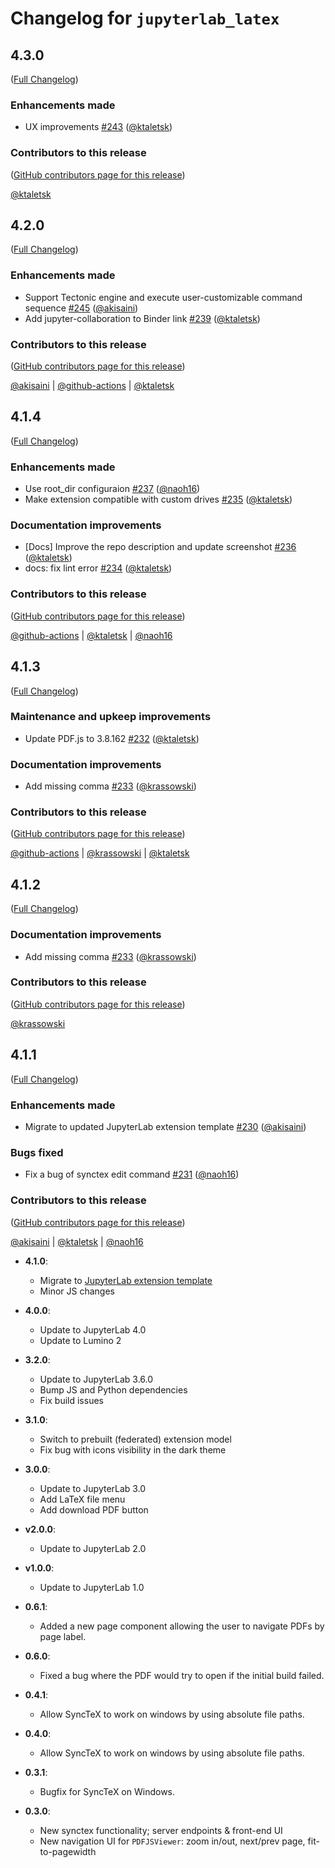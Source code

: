 # Changelog for `jupyterlab_latex`

<!-- <START NEW CHANGELOG ENTRY> -->

## 4.3.0

([Full Changelog](https://github.com/jupyterlab/jupyterlab-latex/compare/v4.2.0...9043f3015e334c5647c5fa27d6eba34744bacaa2))

### Enhancements made

- UX improvements [#243](https://github.com/jupyterlab/jupyterlab-latex/pull/243) ([@ktaletsk](https://github.com/ktaletsk))

### Contributors to this release

([GitHub contributors page for this release](https://github.com/jupyterlab/jupyterlab-latex/graphs/contributors?from=2024-09-27&to=2024-09-27&type=c))

[@ktaletsk](https://github.com/search?q=repo%3Ajupyterlab%2Fjupyterlab-latex+involves%3Aktaletsk+updated%3A2024-09-27..2024-09-27&type=Issues)

<!-- <END NEW CHANGELOG ENTRY> -->

## 4.2.0

([Full Changelog](https://github.com/jupyterlab/jupyterlab-latex/compare/v4.1.4...47eae1d1ee0e1ac16d23709b4f5b1653e5249f83))

### Enhancements made

- Support Tectonic engine and execute user-customizable command sequence [#245](https://github.com/jupyterlab/jupyterlab-latex/pull/245) ([@akisaini](https://github.com/akisaini))
- Add jupyter-collaboration to Binder link [#239](https://github.com/jupyterlab/jupyterlab-latex/pull/239) ([@ktaletsk](https://github.com/ktaletsk))

### Contributors to this release

([GitHub contributors page for this release](https://github.com/jupyterlab/jupyterlab-latex/graphs/contributors?from=2024-09-10&to=2024-09-27&type=c))

[@akisaini](https://github.com/search?q=repo%3Ajupyterlab%2Fjupyterlab-latex+involves%3Aakisaini+updated%3A2024-09-10..2024-09-27&type=Issues) | [@github-actions](https://github.com/search?q=repo%3Ajupyterlab%2Fjupyterlab-latex+involves%3Agithub-actions+updated%3A2024-09-10..2024-09-27&type=Issues) | [@ktaletsk](https://github.com/search?q=repo%3Ajupyterlab%2Fjupyterlab-latex+involves%3Aktaletsk+updated%3A2024-09-10..2024-09-27&type=Issues)

## 4.1.4

([Full Changelog](https://github.com/jupyterlab/jupyterlab-latex/compare/v4.1.3...c3d3d8e0ed1c8c69105a8bbc0d48858c6203af67))

### Enhancements made

- Use root_dir configuraion [#237](https://github.com/jupyterlab/jupyterlab-latex/pull/237) ([@naoh16](https://github.com/naoh16))
- Make extension compatible with custom drives [#235](https://github.com/jupyterlab/jupyterlab-latex/pull/235) ([@ktaletsk](https://github.com/ktaletsk))

### Documentation improvements

- \[Docs\] Improve the repo description and update screenshot [#236](https://github.com/jupyterlab/jupyterlab-latex/pull/236) ([@ktaletsk](https://github.com/ktaletsk))
- docs: fix lint error [#234](https://github.com/jupyterlab/jupyterlab-latex/pull/234) ([@ktaletsk](https://github.com/ktaletsk))

### Contributors to this release

([GitHub contributors page for this release](https://github.com/jupyterlab/jupyterlab-latex/graphs/contributors?from=2024-09-05&to=2024-09-09&type=c))

[@github-actions](https://github.com/search?q=repo%3Ajupyterlab%2Fjupyterlab-latex+involves%3Agithub-actions+updated%3A2024-09-05..2024-09-09&type=Issues) | [@ktaletsk](https://github.com/search?q=repo%3Ajupyterlab%2Fjupyterlab-latex+involves%3Aktaletsk+updated%3A2024-09-05..2024-09-09&type=Issues) | [@naoh16](https://github.com/search?q=repo%3Ajupyterlab%2Fjupyterlab-latex+involves%3Anaoh16+updated%3A2024-09-05..2024-09-09&type=Issues)

## 4.1.3

([Full Changelog](https://github.com/jupyterlab/jupyterlab-latex/compare/v4.1.1...3e490aa42608c5170c36b5dd8e641045b3cb9818))

### Maintenance and upkeep improvements

- Update PDF.js to 3.8.162 [#232](https://github.com/jupyterlab/jupyterlab-latex/pull/232) ([@ktaletsk](https://github.com/ktaletsk))

### Documentation improvements

- Add missing comma [#233](https://github.com/jupyterlab/jupyterlab-latex/pull/233) ([@krassowski](https://github.com/krassowski))

### Contributors to this release

([GitHub contributors page for this release](https://github.com/jupyterlab/jupyterlab-latex/graphs/contributors?from=2024-09-05&to=2024-09-05&type=c))

[@github-actions](https://github.com/search?q=repo%3Ajupyterlab%2Fjupyterlab-latex+involves%3Agithub-actions+updated%3A2024-09-05..2024-09-05&type=Issues) | [@krassowski](https://github.com/search?q=repo%3Ajupyterlab%2Fjupyterlab-latex+involves%3Akrassowski+updated%3A2024-09-05..2024-09-05&type=Issues) | [@ktaletsk](https://github.com/search?q=repo%3Ajupyterlab%2Fjupyterlab-latex+involves%3Aktaletsk+updated%3A2024-09-05..2024-09-05&type=Issues)

## 4.1.2

([Full Changelog](https://github.com/jupyterlab/jupyterlab-latex/compare/v4.1.1...9bf16578ab7763e62ea0ca055d7ec4584440ddef))

### Documentation improvements

- Add missing comma [#233](https://github.com/jupyterlab/jupyterlab-latex/pull/233) ([@krassowski](https://github.com/krassowski))

### Contributors to this release

([GitHub contributors page for this release](https://github.com/jupyterlab/jupyterlab-latex/graphs/contributors?from=2024-09-05&to=2024-09-05&type=c))

[@krassowski](https://github.com/search?q=repo%3Ajupyterlab%2Fjupyterlab-latex+involves%3Akrassowski+updated%3A2024-09-05..2024-09-05&type=Issues)

## 4.1.1

([Full Changelog](https://github.com/jupyterlab/jupyterlab-latex/compare/v4.1.0...5a48105d5e859338fc596266620727b240fb62af))

### Enhancements made

- Migrate to updated JupyterLab extension template [#230](https://github.com/jupyterlab/jupyterlab-latex/pull/230) ([@akisaini](https://github.com/akisaini))

### Bugs fixed

- Fix a bug of synctex edit command [#231](https://github.com/jupyterlab/jupyterlab-latex/pull/231) ([@naoh16](https://github.com/naoh16))

### Contributors to this release

([GitHub contributors page for this release](https://github.com/jupyterlab/jupyterlab-latex/graphs/contributors?from=2024-08-30&to=2024-09-04&type=c))

[@akisaini](https://github.com/search?q=repo%3Ajupyterlab%2Fjupyterlab-latex+involves%3Aakisaini+updated%3A2024-08-30..2024-09-04&type=Issues) | [@ktaletsk](https://github.com/search?q=repo%3Ajupyterlab%2Fjupyterlab-latex+involves%3Aktaletsk+updated%3A2024-08-30..2024-09-04&type=Issues) | [@naoh16](https://github.com/search?q=repo%3Ajupyterlab%2Fjupyterlab-latex+involves%3Anaoh16+updated%3A2024-08-30..2024-09-04&type=Issues)

- **4.1.0**:

  - Migrate to [JupyterLab extension template](https://github.com/jupyterlab/extension-template)
  - Minor JS changes

- **4.0.0**:

  - Update to JupyterLab 4.0
  - Update to Lumino 2

- **3.2.0**:

  - Update to JupyterLab 3.6.0
  - Bump JS and Python dependencies
  - Fix build issues

* **3.1.0**:

  - Switch to prebuilt (federated) extension model
  - Fix bug with icons visibility in the dark theme

* **3.0.0**:

  - Update to JupyterLab 3.0
  - Add LaTeX file menu
  - Add download PDF button

* **v2.0.0**:

  - Update to JupyterLab 2.0

* **v1.0.0**:

  - Update to JupyterLab 1.0

* **0.6.1**:

  - Added a new page component allowing the user to navigate PDFs by page label.

* **0.6.0**:

  - Fixed a bug where the PDF would try to open if the initial build failed.

* **0.4.1**:

  - Allow SyncTeX to work on windows by using absolute file paths.

* **0.4.0**:

  - Allow SyncTeX to work on windows by using absolute file paths.

* **0.3.1**:

  - Bugfix for SyncTeX on Windows.

* **0.3.0**:
  - New synctex functionality; server endpoints & front-end UI
  - New navigation UI for `PDFJSViewer`: zoom in/out, next/prev page, fit-to-pagewidth
